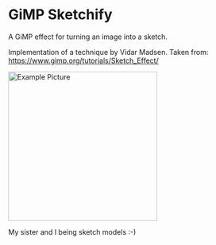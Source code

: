 # GiMP Sketchify

A GiMP effect for turning an image into a sketch.

Implementation of a technique by Vidar Madsen. Taken from:
https://www.gimp.org/tutorials/Sketch_Effect/

<img src="https://raw.githubusercontent.com/fluhus/gimp-sketchify/master/example.jpg" alt="Example Picture" height="300">

My sister and I being sketch models :-)
